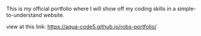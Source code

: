 This is my official portfolio where I will show off my coding skills in a simple-to-understand website.

view at this link: https://aqua-code5.github.io/robs-portfolio/

